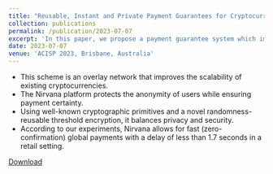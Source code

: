 ```yaml
---
title: "Reusable, Instant and Private Payment Guarantees for Cryptocurrencies"
collection: publications
permalink: /publication/2023-07-07
excerpt: 'In this paper, we propose a payment guarantee system which improves the through-put and scalability of the existing proof-of-work cryptocurrencies like Bitcoin.'
date: 2023-07-07
venue: 'ACISP 2023, Brisbane, Australia'
---
```


<ul>
<li> This scheme is an overlay network that improves the scalability of existing cryptocurrencies. </li>
<li> The Nirvana platform protects the anonymity of users while ensuring payment certainty. </li>
<li> Using well-known cryptographic primitives and a novel randomness-reusable threshold encryption, it balances privacy and security. </li>
<li> According to our experiments, Nirvana allows for fast (zero-confirmation) global payments with a delay of less than 1.7 seconds in a retail setting. </li>
</ul>

[Download](https://eprint.iacr.org/2023/583.pdf)